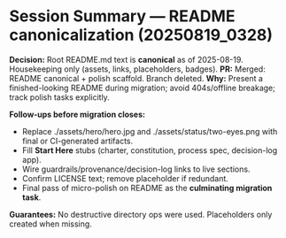 <!-- status: stub; target: 150+ words -->
<!-- status: stub; target: 150+ words -->
<!-- status: stub; target: 150+ words -->
<!-- status: stub; target: 150+ words -->
<!-- status: stub; target: 150+ words -->
<!-- status: stub; target: 150+ words -->
<!-- status: stub; target: 150+ words -->
# Session Summary — README canonicalization (20250819_0328)

**Decision:** Root README.md text is **canonical** as of 2025-08-19.  Housekeeping only (assets, links, placeholders, badges).
**PR:** Merged: README canonical + polish scaffold.  Branch deleted.
**Why:** Present a finished-looking README during migration; avoid 404s/offline breakage; track polish tasks explicitly.

**Follow-ups before migration closes:**
- Replace ./assets/hero/hero.jpg and ./assets/status/two-eyes.png with final or CI-generated artifacts.
- Fill **Start Here** stubs (charter, constitution, process spec, decision-log app).
- Wire guardrails/provenance/decision-log links to live sections.
- Confirm LICENSE text; remove placeholder if redundant.
- Final pass of micro-polish on README as the **culminating migration task**.

**Guarantees:** No destructive directory ops were used.  Placeholders only created when missing.











